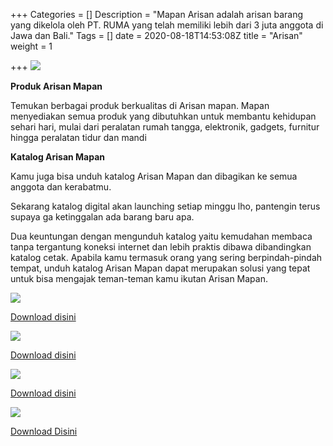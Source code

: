 +++
Categories = []
Description = "Mapan Arisan adalah arisan barang yang dikelola oleh PT. RUMA yang telah memiliki lebih dari 3 juta anggota di Jawa dan Bali."
Tags = []
date = 2020-08-18T14:53:08Z
title = "Arisan"
weight = 1

+++
![](/images/984-x-408-banne-mapan-arisan.png)

**Produk Arisan Mapan**

Temukan berbagai produk berkualitas di Arisan mapan. Mapan menyediakan semua produk yang dibutuhkan untuk membantu kehidupan sehari hari, mulai dari peralatan rumah tangga, elektronik, gadgets, furnitur hingga peralatan tidur dan mandi

**Katalog Arisan Mapan**

Kamu juga bisa unduh katalog Arisan Mapan dan dibagikan ke semua anggota dan kerabatmu.

Sekarang katalog digital akan launching setiap minggu lho, pantengin terus supaya ga ketinggalan ada barang baru apa.

Dua keuntungan dengan mengunduh katalog yaitu kemudahan membaca tanpa tergantung koneksi internet dan lebih praktis dibawa dibandingkan katalog cetak. Apabila kamu termasuk orang yang sering berpindah-pindah tempat, unduh katalog Arisan Mapan dapat merupakan solusi yang tepat untuk bisa mengajak teman-teman kamu ikutan Arisan Mapan.

![](https://storage.googleapis.com/cdn-web.mapan.id/katalog/1.%20TERLARIS%20KATALOG%20MAPAN%20ARISAN%20Periode%206%20Januari.jpg)

[Download disini](https://storage.googleapis.com/cdn-web.mapan.id/katalog/TERLARIS%20KATALOG%20MAPAN%20ARISAN%20Periode%206%20Januari%20(2).pdf)

![](https://storage.googleapis.com/cdn-web.mapan.id/katalog/2.%20TERLARIS%20KATALOG%20MAPAN%20ARISAN%20Periode%206%20Januari2.jpg)

[Download disini ](https://storage.googleapis.com/cdn-web.mapan.id/katalog/2.%20TERLARIS%20KATALOG%20MAPAN%20ARISAN%20Periode%206%20Januari2.pdf)

![](https://storage.googleapis.com/cdn-web.mapan.id/katalog/3.%20TERLARIS%20KATALOG%20MAPAN%20ARISAN%20Periode%206%20Januari3.jpg)

[Download disini](https://storage.googleapis.com/cdn-web.mapan.id/katalog/3.%20TERLARIS%20KATALOG%20MAPAN%20ARISAN%20Periode%206%20Januari3.pdf)

![](https://storage.googleapis.com/cdn-web.mapan.id/katalog/1.%20TERBARU%20KATALOG%20MAPAN%20ARISAN%20Periode%206%20Januari.jpg)

[Download Disini](https://storage.googleapis.com/cdn-web.mapan.id/katalog/Edit%20TERBARU%20KATALOG%20MAPAN%20ARISAN%20Periode%206%20Januari.pdf)